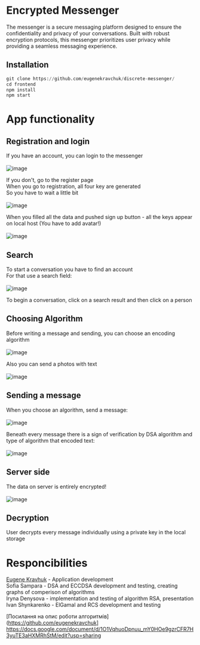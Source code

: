 # Encrypted Messenger
The messenger is a secure messaging platform designed to ensure the confidentiality and privacy of your conversations. Built with robust encryption protocols, this messenger prioritizes user privacy while providing a seamless messaging experience.

## Installation
```python
git clone https://github.com/eugenekravchuk/discrete-messenger/
cd frontend
npm install 
npm start
```

# App functionality
## Registration and login
If you have an account, you can login to the messenger<br/><br/>
![image](https://github.com/eugenekravchuk/discrete-messenger/assets/81439861/5df57f18-9aa0-45df-b57a-75568393c4cb)<br/>

If you don't, go to the register page<br/>
When you go to registration, all four key are generated<br/>
So you have to wait a little bit<br/><br/>
![image](https://github.com/eugenekravchuk/discrete-messenger/assets/81439861/92583678-0123-43ef-ab09-faf3dfdb2a3f)<br/>

When you filled all the data and pushed sign up button - all the keys appear on local host (You have to add avatar!)<br/><br/>
![image](https://github.com/eugenekravchuk/discrete-messenger/assets/81439861/a7c414a4-f201-49f6-a8f7-d8640e74ccac)<br/>

## Search
To start a conversation you have to find an account<br/>
For that use a search field:<br/><br/>
![image](https://github.com/eugenekravchuk/discrete-messenger/assets/81439861/dd7aa34a-0c60-4cb1-ad55-61ea9c05f7b9)<br/>

To begin a conversation, click on a search result and then click on a person<br/>
## Choosing Algorithm
Before writing a message and sending, you can choose an encoding algorithm<br/><br/>
![image](https://github.com/eugenekravchuk/discrete-messenger/assets/81439861/7b4ddfcc-75be-4a89-b861-b726d81bfa3a)<br/>

Also you can send a photos with text<br/><br/>
![image](https://github.com/eugenekravchuk/discrete-messenger/assets/81439861/0cadcfc5-87f1-4c85-bbca-e59220676dea)<br/>
## Sending a message
When you choose an algorithm, send a message:<br/><br/>
![image](https://github.com/eugenekravchuk/discrete-messenger/assets/81439861/2669f1aa-cf2e-4242-9932-17a4eccbb647)<br/>

Beneath every message there is a sign of verification by DSA algorithm and type of algorithm that encoded text:<br/><br/>
![image](https://github.com/eugenekravchuk/discrete-messenger/assets/81439861/d75cf5be-126a-4ba6-84b6-0616b9d5bddc)<br/>


## Server side
The data on server is entirely encrypted!<br/><br/>
![image](https://github.com/eugenekravchuk/discrete-messenger/assets/81439861/f4503828-5b6d-4cfc-9085-0ab1b966e8c2)<br/>


## Decryption
User decrypts every message individually using a private key in the local storage


# Responcibilities
[Eugene Kravhuk](https://github.com/eugenekravchuk) - Application development<br/>
Sofia Sampara - DSA and ECCDSA development and testing, creating graphs of comperison of algorithms<br/>
Iryna Denysova - implementation and testing of algorithm RSA, presentation<br/>
Ivan Shynkarenko - ElGamal and RCS development and testing<br/>

[Посилання на опис роботи алгоритмів](https://github.com/eugenekravchuk]
https://docs.google.com/document/d/1O1VqhuoDpnuu_mY0HOe9gzrCFR7H3yuTE3aHXMRhStM/edit?usp=sharing
